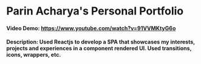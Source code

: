 # Parin Acharya's Personal Portfolio

#### Video Demo:  https://www.youtube.com/watch?v=91VVMKtyG6o
#### Description: Used Reactjs to develop a SPA that showcases my interests, projects and experiences in a component rendered UI. Used transitions, icons, wrappers, etc.
